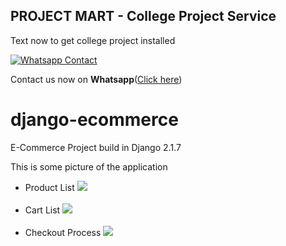 ## PROJECT MART - College Project Service

Text now to get college project installed

[![Whatsapp Contact](https://www.projectmart.in/_next/static/media/Logo.99b856f5.svg)](https://api.whatsapp.com/send?phone=917676409450&text=Could%20you%20help%20me%20complete%20my%20college%20project%3F)

Contact us now on **Whatsapp**([Click here](https://api.whatsapp.com/send?phone=917676409450&text=Could%20you%20help%20me%20complete%20my%20college%20project%3F))


# django-ecommerce
E-Commerce Project build in Django 2.1.7

This is some picture of the application
<ul>
  <li>Product List
    <img src="demo_pict/pict1.png"/><br><br>
  </li>
  <li>Cart List
    <img src="demo_pict/pict2.png"/><br><br>
  </li>
  <li>Checkout Process
    <img src="demo_pict/pict3.png"/><br><br>
  </li>
</ul>

